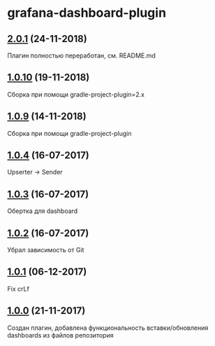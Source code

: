 # grafana-dashboard-plugin

## [2.0.1]() (24-11-2018)

Плагин полностью переработан, см. README.md

## [1.0.10]() (19-11-2018)

Сборка при помощи gradle-project-plugin=2.x

## [1.0.9]() (14-11-2018)

Сборка при помощи gradle-project-plugin

## [1.0.4]() (16-07-2017)

Upserter -> Sender

## [1.0.3]() (16-07-2017)

Обертка для dashboard

## [1.0.2]() (16-07-2017)

Убрал зависимость от Git

## [1.0.1]() (06-12-2017)

Fix crLf

## [1.0.0]() (21-11-2017)

Создан плагин, добавлена функциональность вставки/обновления dashboards из файлов репозитория